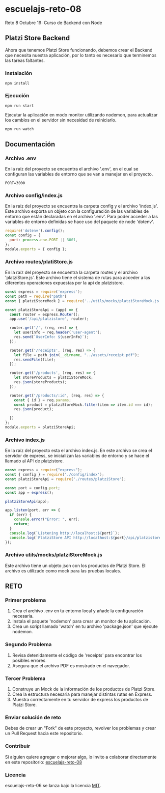 # escuelajs-reto-08
Reto 8 Octubre 19: Curso de Backend con Node

## Platzi Store Backend

Ahora que tenemos Platzi Store funcionando, debemos crear el Backend que necesita nuestra aplicación, por lo tanto es necesario que terminemos las tareas faltantes.

### Instalación
```
npm install
```

### Ejecución
```
npm run start
```

Ejecutar la aplicación en modo monitor utilizando nodemon, para actualizar los cambios en el servidor sin necesidad de reiniciarlo.

```
npm run watch
```


## Documentación

### Archivo .env
En la raíz del proyecto se encuentra el archivo '.env', en el cual se configuran las variables de entorno que se van a manejar en el proyecto.

```
PORT=3000
```

### Archivo config/index.js
En la raíz del proyecto se encuentra la carpeta config y el archivo 'index.js'. Este archivo exporta un objeto con la configuración de las variables de entorno que están declaradas en el archivo '.env'. Para poder acceder a las variables de entorno definidas se hace uso del paquete de node 'dotenv'.

```javascript
require('dotenv').config();
const config = {
  port: process.env.PORT || 3001,
};
module.exports = { config };
```

### Archivo routes/platiStore.js
En la raíz del proyecto se encuentra la carpeta routes y el archivo 'platziStore.js'. Este archivo tiene el sistema de rutas para acceder a las diferentes operaciones expuestas por la api de platzistore.

```javascript
const express = require('express');
const path = require("path")
const { platziStoreMock } = require('../utils/mocks/platziStoreMock.js');

const platziStoreApi = (app) => {
  const router = express.Router();
  app.use('/api/platzistore', router);

  router.get('/', (req, res) => {
    let userInfo = req.header('user-agent');
    res.send(`UserInfo: ${userInfo}`);
  });

  router.get('/receipts', (req, res) => {
    let file = path.join(__dirname, "../assets/receipt.pdf");
    res.sendFile(file);
  });

  router.get('/products', (req, res) => {
    let storeProducts = platziStoreMock;
    res.json(storeProducts);
  });

  router.get('/products/:id', (req, res) => {
    const { id } = req.params;
    const product = platziStoreMock.filter(item => item.id === id);
    res.json(product);

  })
};
module.exports = platziStoreApi;
```

### Archivo index.js
En la raíz del proyecto esta el archivo index.js. En este archivo se crea el servidor de express, se inicializan las variables de entorno y se hace el llamado al API de platzistore.

```javascript
const express = require("express");
const { config } = require('./config/index');
const platziStoreApi = require('./routes/platziStore');

const port = config.port;
const app = express();

platziStoreApi(app);

app.listen(port, err => {
  if (err) {
    console.error("Error: ", err);
    return;
  }
  console.log(`Listening http://localhost:${port}`);
  console.log(`PlatziStore API http://localhost:${port}/api/platzistore`)
});
```

### Archivo utils/mocks/platziStoreMock.js
Este archivo tiene un objeto json con los productos de Platzi Store. El archivo es utilizado como mock para las pruebas locales.


## RETO

### Primer problema

1) Crea el archivo .env en tu entorno local y añade la configuración necesaria.
2) Instala el paquete 'nodemon' para crear un monitor de tu aplicación.
3) Crea un script llamado 'watch' en tu archivo 'package.json' que ejecute nodemon.

### Segundo Problema

1) Revisa detenidamente el código de 'receipts' para encontrar los posibles errores.
2) Asegura que el archivo PDF es mostrado en el navegador.

### Tercer Problema

1) Construye un Mock de la información de los productos de Platzi Store.
2) Crea la estructura necesaria para manejar distintas rutas en Express.
3) Muestra correctamente en tu servidor de express los productos de Platzi Store.


### Enviar solución de reto
Debes de crear un "Fork" de este proyecto, revolver los problemas y crear un Pull Request hacia este repositorio.

### Contribuir
Si alguien quiere agregar o mejorar algo, lo invito a colaborar directamente en este repositorio: [escuelajs-reto-08](https://github.com/platzi/escuelajs-reto-08/)

### Licencia
escuelajs-reto-06 se lanza bajo la licencia [MIT](https://opensource.org/licenses/MIT).
